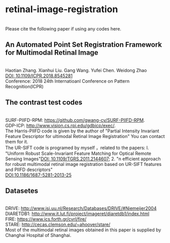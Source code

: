 # retinal-image-registration
<br>Please cite the following paper if using any codes here.
## An Automated Point Set Registration Framework for Multimodal Retinal Image
<br>Haotian Zhang. Xianhui Liu. Gang Wang. Yufei Chen. Weidong Zhao<br>
[DOI: 10.1109/ICPR.2018.8545281](https://ieeexplore.ieee.org/document/8545281 "")
<br>Conference: 2018 24th Internatioanl Conference on Pattern Recognition(ICPR)
## The contrast test codes
<br>SURF-PIIFD-RPM: https://github.com/gwang-cv/SURF-PIIFD-RPM.
<br>GDP-ICP: http://www.vision.cs.rpi.edu/gdbicp/exec/.
<br>The Harris-PIIFD code is given by the author of "Partial Intensity Invariant Feature Descriptor for ultimodal Retinal Image Registration" You can contact them for it.
<br>The UR-SIFT code is programed by myself ，related to the papers: l. "Uniform Robust Scale-Invariant Feature Matching for Optical Remote Sensing Images"[DOI: 10.1109/TGRS.2011.2144607](https://ieeexplore.ieee.org/document/5782957 ""); 2. "n efficient approach for robust multimodal retinal image registration based on UR-SIFT features and PIIFD descriptors"
<br>[DOI:10.1186/1687-5281-2013-25](https://jivp-eurasipjournals.springeropen.com/articles/10.1186/1687-5281-2013-25) 
## Datasetes
<br>DRIVE: http://www.isi.uu.nl/Research/Databases/DRIVE/#Niemeijer2004
<br>DIARETDB1: http://www.it.lut.fi/project/imageret/diaretdb1/index.html
<br>FIRE: https://www.ics.forth.gr/cvrl/fire/
<br>STARE: http://cecas.clemson.edu/~ahoover/stare/
<br>Most of the multimodal retinal images obtained in this paper is supplied by Changhai Hospital of Shanghai.
